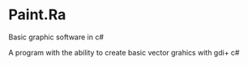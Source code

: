 # Paint.Ra
Basic graphic software in c#

A program with the ability to create basic vector grahics with gdi+ c#
